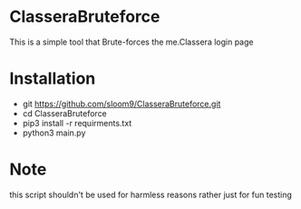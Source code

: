 # ClasseraBruteforce
This is a simple tool that Brute-forces the me.Classera login page

# Installation
* git https://github.com/sloom9/ClasseraBruteforce.git
* cd ClasseraBruteforce
* pip3 install -r requirments.txt
* python3 main.py

# Note
this script shouldn't be used for harmless reasons rather just for fun testing
